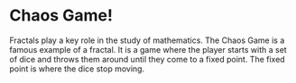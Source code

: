 # Chaos Game!

Fractals play a key role in the study of mathematics. The Chaos Game is a famous example of a fractal. It is a game where the player starts with a set of dice and throws them around until they come to a fixed point. The fixed point is where the dice stop moving.
